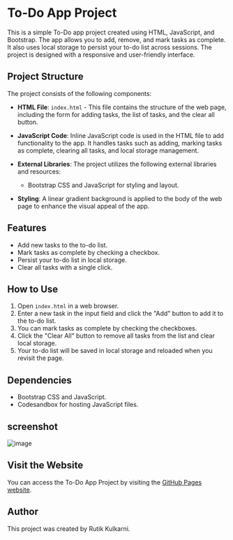 # To-Do App Project

This is a simple To-Do app project created using HTML, JavaScript, and Bootstrap. The app allows you to add, remove, and mark tasks as complete. It also uses local storage to persist your to-do list across sessions. The project is designed with a responsive and user-friendly interface.

## Project Structure

The project consists of the following components:

- **HTML File**: `index.html` - This file contains the structure of the web page, including the form for adding tasks, the list of tasks, and the clear all button.

- **JavaScript Code**: Inline JavaScript code is used in the HTML file to add functionality to the app. It handles tasks such as adding, marking tasks as complete, clearing all tasks, and local storage management.

- **External Libraries**: The project utilizes the following external libraries and resources:
  - Bootstrap CSS and JavaScript for styling and layout.
  
- **Styling**: A linear gradient background is applied to the body of the web page to enhance the visual appeal of the app.

## Features

- Add new tasks to the to-do list.
- Mark tasks as complete by checking a checkbox.
- Persist your to-do list in local storage.
- Clear all tasks with a single click.

## How to Use

1. Open `index.html` in a web browser.
2. Enter a new task in the input field and click the "Add" button to add it to the to-do list.
3. You can mark tasks as complete by checking the checkboxes.
4. Click the "Clear All" button to remove all tasks from the list and clear local storage.
5. Your to-do list will be saved in local storage and reloaded when you revisit the page.

## Dependencies

- Bootstrap CSS and JavaScript.
- Codesandbox for hosting JavaScript files.

## screenshot

![image](https://github.com/RutikKulkarni/To-Do-App-Project/assets/86470947/94541c2b-841a-41b7-add8-84f2670ecb2d)

## Visit the Website

You can access the To-Do App Project by visiting the [GitHub Pages website](https://rutikkulkarni.github.io/To-Do-App-Project/).

## Author

This project was created by Rutik Kulkarni. 
